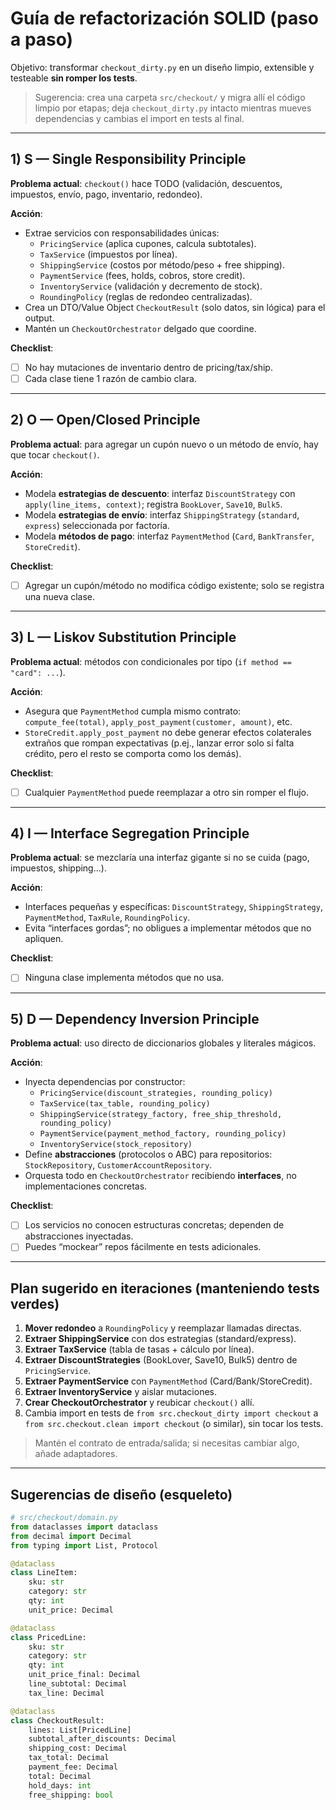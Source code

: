 # Guía de refactorización SOLID (paso a paso)

Objetivo: transformar `checkout_dirty.py` en un diseño limpio, extensible y testeable **sin romper los tests**.

> Sugerencia: crea una carpeta `src/checkout/` y migra allí el código limpio por etapas; deja `checkout_dirty.py` intacto mientras mueves dependencias y cambias el import en tests al final.

---

## 1) S — Single Responsibility Principle

**Problema actual**: `checkout()` hace TODO (validación, descuentos, impuestos, envío, pago, inventario, redondeo).

**Acción**:
- Extrae servicios con responsabilidades únicas:
  - `PricingService` (aplica cupones, calcula subtotales).
  - `TaxService` (impuestos por línea).
  - `ShippingService` (costos por método/peso + free shipping).
  - `PaymentService` (fees, holds, cobros, store credit).
  - `InventoryService` (validación y decremento de stock).
  - `RoundingPolicy` (reglas de redondeo centralizadas).
- Crea un DTO/Value Object `CheckoutResult` (solo datos, sin lógica) para el output.
- Mantén un `CheckoutOrchestrator` delgado que coordine.

**Checklist**:
- [ ] No hay mutaciones de inventario dentro de pricing/tax/ship.
- [ ] Cada clase tiene 1 razón de cambio clara.

---

## 2) O — Open/Closed Principle

**Problema actual**: para agregar un cupón nuevo o un método de envío, hay que tocar `checkout()`.

**Acción**:
- Modela **estrategias de descuento**: interfaz `DiscountStrategy` con `apply(line_items, context)`; registra `BookLover`, `Save10`, `Bulk5`.
- Modela **estrategias de envío**: interfaz `ShippingStrategy` (`standard`, `express`) seleccionada por factoría.
- Modela **métodos de pago**: interfaz `PaymentMethod` (`Card`, `BankTransfer`, `StoreCredit`).

**Checklist**:
- [ ] Agregar un cupón/método no modifica código existente; solo se registra una nueva clase.

---

## 3) L — Liskov Substitution Principle

**Problema actual**: métodos con condicionales por tipo (`if method == "card": ...`).

**Acción**:
- Asegura que `PaymentMethod` cumpla mismo contrato: `compute_fee(total)`, `apply_post_payment(customer, amount)`, etc.
- `StoreCredit.apply_post_payment` no debe generar efectos colaterales extraños que rompan expectativas (p.ej., lanzar error solo si falta crédito, pero el resto se comporta como los demás).

**Checklist**:
- [ ] Cualquier `PaymentMethod` puede reemplazar a otro sin romper el flujo.

---

## 4) I — Interface Segregation Principle

**Problema actual**: se mezclaría una interfaz gigante si no se cuida (pago, impuestos, shipping…).

**Acción**:
- Interfaces pequeñas y específicas: `DiscountStrategy`, `ShippingStrategy`, `PaymentMethod`, `TaxRule`, `RoundingPolicy`.
- Evita “interfaces gordas”; no obligues a implementar métodos que no apliquen.

**Checklist**:
- [ ] Ninguna clase implementa métodos que no usa.

---

## 5) D — Dependency Inversion Principle

**Problema actual**: uso directo de diccionarios globales y literales mágicos.

**Acción**:
- Inyecta dependencias por constructor:
  - `PricingService(discount_strategies, rounding_policy)`
  - `TaxService(tax_table, rounding_policy)`
  - `ShippingService(strategy_factory, free_ship_threshold, rounding_policy)`
  - `PaymentService(payment_method_factory, rounding_policy)`
  - `InventoryService(stock_repository)`
- Define **abstracciones** (protocolos o ABC) para repositorios: `StockRepository`, `CustomerAccountRepository`.
- Orquesta todo en `CheckoutOrchestrator` recibiendo **interfaces**, no implementaciones concretas.

**Checklist**:
- [ ] Los servicios no conocen estructuras concretas; dependen de abstracciones inyectadas.
- [ ] Puedes “mockear” repos fácilmente en tests adicionales.

---

## Plan sugerido en iteraciones (manteniendo tests verdes)

1. **Mover redondeo** a `RoundingPolicy` y reemplazar llamadas directas.
2. **Extraer ShippingService** con dos estrategias (standard/express).
3. **Extraer TaxService** (tabla de tasas + cálculo por línea).
4. **Extraer DiscountStrategies** (BookLover, Save10, Bulk5) dentro de `PricingService`.
5. **Extraer PaymentService** con `PaymentMethod` (Card/Bank/StoreCredit).
6. **Extraer InventoryService** y aislar mutaciones.
7. **Crear CheckoutOrchestrator** y reubicar `checkout()` allí.
8. Cambia import en tests de `from src.checkout_dirty import checkout` a
   `from src.checkout.clean import checkout` (o similar), sin tocar los tests.

> Mantén el contrato de entrada/salida; si necesitas cambiar algo, añade adaptadores.

---

## Sugerencias de diseño (esqueleto)

```python
# src/checkout/domain.py
from dataclasses import dataclass
from decimal import Decimal
from typing import List, Protocol

@dataclass
class LineItem:
    sku: str
    category: str
    qty: int
    unit_price: Decimal

@dataclass
class PricedLine:
    sku: str
    category: str
    qty: int
    unit_price_final: Decimal
    line_subtotal: Decimal
    tax_line: Decimal

@dataclass
class CheckoutResult:
    lines: List[PricedLine]
    subtotal_after_discounts: Decimal
    shipping_cost: Decimal
    tax_total: Decimal
    payment_fee: Decimal
    total: Decimal
    hold_days: int
    free_shipping: bool
